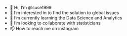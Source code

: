 - 👋 Hi, I’m @suse1999
- 👀 I’m interested in to find the solution to global issues
- 🌱 I’m currently learning the Data Science and Analytics
- 💞️ I’m looking to collaborate with statisticians
- 📫 How to reach me on instagram

<!---
I aspire to be a data scientist and use data to find solutions to global issues.
I appreciate working with random data's hidden knowledge to make a significant impact on society. I think the world will undergo an evolution thanks to the power of data. 
You can click the Preview link to take a look at your changes.
--->
